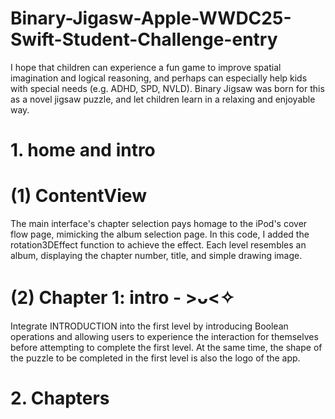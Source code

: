 # Binary-Jigasw-Apple-WWDC25-Swift-Student-Challenge-entry
I hope that children can experience a fun game to improve spatial imagination and logical reasoning, and perhaps can especially help kids with special needs (e.g. ADHD, SPD, NVLD). Binary Jigsaw was born for this as a novel jigsaw puzzle, and let children learn in a relaxing and enjoyable way.

# 1. home and intro
# (1) ContentView
The main interface's chapter selection pays homage to the iPod's cover flow page, mimicking the album selection page.  In this code, I added the rotation3DEffect function to achieve the effect. Each level resembles an album, displaying the chapter number, title, and simple drawing image.

# (2) Chapter 1: intro - >ᴗ<✧
Integrate INTRODUCTION into the first level by introducing Boolean operations and allowing users to experience the interaction for themselves before attempting to complete the first level. At the same time, the shape of the puzzle to be completed in the first level is also the logo of the app.

# 2. Chapters

